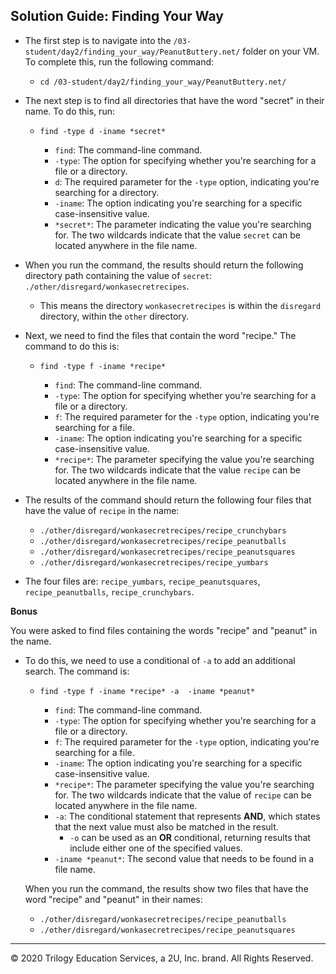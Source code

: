 ## Solution Guide: Finding Your Way

- The first step is to navigate into the `/03-student/day2/finding_your_way/PeanutButtery.net/` folder on your VM. To complete this, run the following command:
 
  - `cd /03-student/day2/finding_your_way/PeanutButtery.net/`
       
- The next step is to find all directories that have the word "secret" in their name. To do this, run:

   - `find -type d -iname *secret*`
  
   
      - `find`: The command-line command.
      - `-type`: The option for specifying whether you're searching for a file or a directory.
      - `d`: The required parameter for the  `-type` option, indicating you're searching for a directory.
      - `-iname`: The option indicating you're searching for a specific case-insensitive value.
      - `*secret*`: The parameter indicating the value you're searching for. The two wildcards indicate that the value `secret` can be located anywhere in the file name.
    
    
- When you run the command, the results should return the following directory path containing the value of `secret`: `./other/disregard/wonkasecretrecipes`.
      
    - This means the directory `wonkasecretrecipes` is within the `disregard` directory, within the `other` directory.
    
- Next, we need to find the files that contain the word "recipe." The command to do this is:

  - `find -type f -iname *recipe*`
     
    - `find`: The command-line command.
    - `-type`: The option for specifying whether you're searching for a file or a directory.
    - `f`: The required parameter for the  `-type` option, indicating you're searching for a file.
    - `-iname`: The option indicating you're searching for a specific case-insensitive value.
    - `*recipe*`: The parameter specifying the value you're searching for. The two wildcards indicate that the value `recipe` can be located anywhere in the file name.    
     
- The results of the command should return the following four files that have the value of `recipe` in the name:  
     
     - `./other/disregard/wonkasecretrecipes/recipe_crunchybars`
     - `./other/disregard/wonkasecretrecipes/recipe_peanutballs`
     - `./other/disregard/wonkasecretrecipes/recipe_peanutsquares`
     - `./other/disregard/wonkasecretrecipes/recipe_yumbars`
     
- The four files are: `recipe_yumbars`,  `recipe_peanutsquares`, `recipe_peanutballs`, `recipe_crunchybars`.  

     
**Bonus**

You were asked to find files containing the words "recipe" and "peanut" in the name.

- To do this, we need to use a conditional of `-a` to add an additional search. The command is:

  - `find -type f -iname *recipe* -a  -iname *peanut*`
 
    - `find`: The command-line command.
    - `-type`: The option for specifying whether you're searching for a file or a directory.
    - `f`: The required parameter for the  `-type` option, indicating you're searching for a file.
    - `-iname`: The option indicating you're searching for a specific case-insensitive value.
    - `*recipe*`:  The parameter specifying the value you're searching for. The two wildcards indicate that the value of `recipe` can be located anywhere in the file name.      
    - `-a`: The conditional statement that represents **AND**,  which states that the next value must also be matched in the result.  
      - `-o` can be used as an **OR** conditional, returning results that include either one of the specified values.
    -  `-iname *peanut*`: The second value that needs to be found in a file name.  
  
  When you run the command, the results show two files that have the word "recipe" and "peanut" in their names:
  
     - `./other/disregard/wonkasecretrecipes/recipe_peanutballs`
     - `./other/disregard/wonkasecretrecipes/recipe_peanutsquares`

---
© 2020 Trilogy Education Services, a 2U, Inc. brand. All Rights Reserved.
